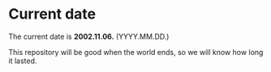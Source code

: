 # Current date

The current date is **2002.11.06.** (YYYY.MM.DD.)

This repository will be good when the world ends, so we will know how long it lasted.